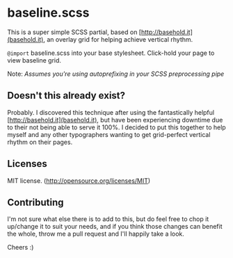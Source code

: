 # baseline.scss

This is a super simple SCSS partial, based on [http://basehold.it](basehold.it), an overlay grid for helping achieve vertical rhythm.

`@import` baseline.scss into your base stylesheet. Click-hold your page to view baseline grid.

Note: _Assumes you're using autoprefixing in your SCSS preprocessing pipe_

## Doesn't this already exist?

Probably. I discovered this technique after using the fantastically helpful [http://basehold.it](basehold.it), but have been experiencing downtime due to their not being able to serve it 100%. I decided to put this together to help myself and any other typographers wanting to get grid-perfect vertical rhythm on their pages.

## Licenses

MIT license. (http://opensource.org/licenses/MIT)

## Contributing

I'm not sure what else there is to add to this, but do feel free to chop it up/change it to suit your needs, and if you think those changes can benefit the whole, throw me a pull request and I'll happily take a look.

Cheers :)
